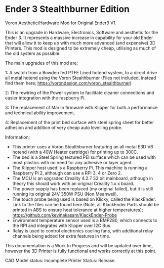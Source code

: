 # Ender 3 Stealthburner Edition
 Voron Aesthetic/Hardware Mod for Original Ender3 V1.

 This is an upgrade in Hardware, Electronics, Software and aesthetic for the Ender 3. It represents a massive increase in capability for your old Ender that will allow it to keep up with much more advanced (and expensive) 3D Printers.
 This mod is designed to be extremely cheap, utilising as much of the old system as possible.

 The main upgrades of this mod are;

 1: A switch from a Bowden fed PTFE Lined hotend system, to a direct drive all metal hotend using the Voron Stealthburner (Files not included, instead find them here; https://vorondesign.com/voron_stealthburner)

 2: The rewiring of the Power system to facilitate cleaner connections and easier integration with the raspberry Pi.

 3: The replacement of Marlin firmware with Klipper for both a performance and technical ability improvement.

 4: Replacement of the print bed surface with steel spring sheet for better adhesion and addition of very cheap auto levelling probe.

 Information;
 - This printer uses a Voron Stealthburner featuring an all metal E3D V6 hotend (with a 40W Heater cartridge) for printing up to 300C.
 - The bed is a Steel Spring textured PEI surface which can be used with most plastics with no need for any adhesive or layer agent.
 - The Klipper host used is a Raspberry Pi. This machine is running a Raspberry Pi 2, although can use a RPI 3, 4 or Zero 2.
 - The MCU is an upgraded Creality 4.2.7 32 bit mainboard, although in theory this should work with an original Creality 1.x.x board.
 - The power supply has been replaced (my original failed), but it is still running its original 24V 350W PSU (Non Meanwell).
 - The touch probe being used is based on Klicky, called the KlackEnder. Link to the files can be found here (Note, all KlackEnder Parts should be printed in ABS to ensure heat tolerance at higher temperatures); https://github.com/kevinakasam/KlackEnder-Probe
 - Environment temperature sensor used is a BMP280, which connects to the RPI and integrates with Klipper over I2C Bus.
 - Relay is used to control electronics cooling fans, with additional relay channels being added for extra features in time.

This documentation is a Work In Progress and will be updated over time, however the 3D Printer is fully functional and works correctly at this point.

CAD Model status: Incomplete
Printer Status: Release.


